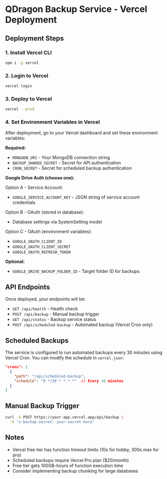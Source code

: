 # QDragon Backup Service - Vercel Deployment

## Deployment Steps

### 1. Install Vercel CLI
```bash
npm i -g vercel
```

### 2. Login to Vercel
```bash
vercel login
```

### 3. Deploy to Vercel
```bash
vercel --prod
```

### 4. Set Environment Variables in Vercel
After deployment, go to your Vercel dashboard and set these environment variables:

**Required:**
- `MONGODB_URI` - Your MongoDB connection string
- `BACKUP_SHARED_SECRET` - Secret for API authentication
- `CRON_SECRET` - Secret for scheduled backup authentication

**Google Drive Auth (choose one):**

Option A - Service Account:
- `GOOGLE_SERVICE_ACCOUNT_KEY` - JSON string of service account credentials

Option B - OAuth (stored in database):
- Database settings via SystemSetting model

Option C - OAuth (environment variables):
- `GOOGLE_OAUTH_CLIENT_ID`
- `GOOGLE_OAUTH_CLIENT_SECRET` 
- `GOOGLE_OAUTH_REFRESH_TOKEN`

**Optional:**
- `GOOGLE_DRIVE_BACKUP_FOLDER_ID` - Target folder ID for backups

## API Endpoints

Once deployed, your endpoints will be:
- `GET /api/health` - Health check
- `POST /api/backup` - Manual backup trigger
- `GET /api/status` - Backup service status
- `POST /api/scheduled-backup` - Automated backup (Vercel Cron only)

## Scheduled Backups

The service is configured to run automated backups every 30 minutes using Vercel Cron.
You can modify the schedule in `vercel.json`:

```json
"crons": [
  {
    "path": "/api/scheduled-backup",
    "schedule": "0 */30 * * * *"  // Every 30 minutes
  }
]
```

## Manual Backup Trigger

```bash
curl -X POST https://your-app.vercel.app/api/backup \
  -H "x-backup-secret: your-secret-here"
```

## Notes

- Vercel free tier has function timeout limits (10s for hobby, 300s max for pro)
- Scheduled backups require Vercel Pro plan ($20/month)
- Free tier gets 100GB-hours of function execution time
- Consider implementing backup chunking for large databases